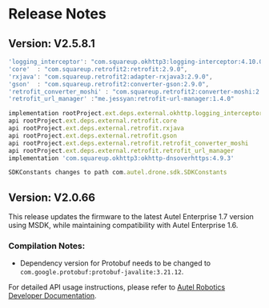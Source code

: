 # Release Notes
## Version: V2.5.8.1

```js
'logging_interceptor': "com.squareup.okhttp3:logging-interceptor:4.10.0",
'core'  : "com.squareup.retrofit2:retrofit:2.9.0",
'rxjava': "com.squareup.retrofit2:adapter-rxjava3:2.9.0",
'gson'  : "com.squareup.retrofit2:converter-gson:2.9.0",
'retrofit_converter_moshi' : "com.squareup.retrofit2:converter-moshi:2.9.0",
'retrofit_url_manager' :"me.jessyan:retrofit-url-manager:1.4.0"

implementation rootProject.ext.deps.external.okhttp.logging_interceptor
api rootProject.ext.deps.external.retrofit.core
api rootProject.ext.deps.external.retrofit.rxjava
api rootProject.ext.deps.external.retrofit.gson
api rootProject.ext.deps.external.retrofit.retrofit_converter_moshi
api rootProject.ext.deps.external.retrofit.retrofit_url_manager
implementation 'com.squareup.okhttp3:okhttp-dnsoverhttps:4.9.3'

SDKConstants changes to path com.autel.drone.sdk.SDKConstants

```

## Version: V2.0.66

This release updates the firmware to the latest Autel Enterprise 1.7 version using MSDK, while maintaining compatibility with Autel Enterprise 1.6.

### Compilation Notes:
- Dependency version for Protobuf needs to be changed to `com.google.protobuf:protobuf-javalite:3.21.12`.

For detailed API usage instructions, please refer to [Autel Robotics Developer Documentation](https://developer.autelrobotics.com/version/v2).
